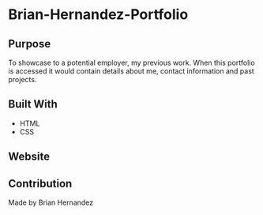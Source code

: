 # Brian-Hernandez-Portfolio

## Purpose
To showcase to a potential employer, my previous work.
When this portfolio is accessed it would contain 
details about me, contact information and past projects.

## Built With
* HTML
* CSS

## Website


## Contribution
Made by Brian Hernandez
